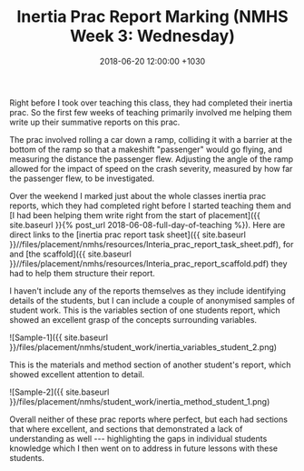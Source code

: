 ﻿---
layout: post
title:  "Inertia Prac Report Marking (NMHS Week 3: Wednesday)"
date:   2018-06-20  12:00:00 +1030
categories: MTeach nmhsPlacement yr10science
tags: [2-3, 5-1, 5-2, 5-3, 5-4, 5-5]
acara: [ACSSU190, ACSSU229, ACSIS203, ACSIS204, ACSIS205, ACSIS206, ACSIS208]
---

Right before I took over teaching this class, they had completed their inertia prac. So the first few weeks of teaching primarily involved me helping them write up their summative reports on this prac.

The prac involved rolling a car down a ramp, colliding it with a barrier at the bottom of the ramp so that a makeshift "passenger" would go flying, and measuring the distance the passenger flew. Adjusting the angle of the ramp allowed for the impact of speed on the crash severity, measured by how far the passenger flew, to be investigated.

Over the weekend I marked just about the whole classes inertia prac reports, which they had completed right before I started teaching them and [I had been helping them write right from the start of placement]({{ site.baseurl }}{% post_url 2018-06-08-full-day-of-teaching %}). Here are direct links to the [inertia prac report task sheet]({{ site.baseurl }}//files/placement/nmhs/resources/Interia_prac_report_task_sheet.pdf), for and [the scaffold]({{ site.baseurl }}//files/placement/nmhs/resources/Interia_prac_report_scaffold.pdf) they had to help them structure their report. 

I haven't include any of the reports themselves as they include identifying details of the students, but I can include a couple of anonymised samples of student work. This is the variables section of one students report, which showed an excellent grasp of the concepts surrounding variables.

![Sample-1]({{ site.baseurl }}/files/placement/nmhs/student_work/inertia_variables_student_2.png)

This is the materials and method section of another student's report, which showed excellent attention to detail.

![Sample-2]({{ site.baseurl }}/files/placement/nmhs/student_work/inertia_method_student_1.png)

Overall neither of these prac reports where perfect, but each had sections that where excellent, and sections that demonstrated a lack of understanding as well --- highlighting the gaps in individual students knowledge which I then went on to address in future lessons with these students.








